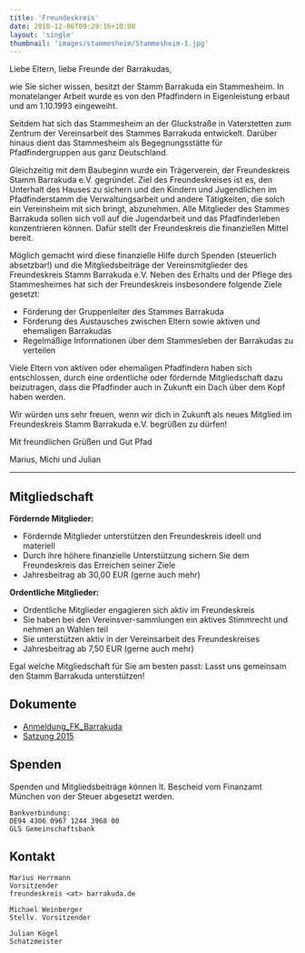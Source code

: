 ```yaml
---
title: 'Freundeskreis'
date: 2018-12-06T09:29:16+10:00
layout: 'single'
thumbnail: 'images/stammesheim/Stammesheim-1.jpg'
---
```


Liebe Eltern, liebe Freunde der Barrakudas,

wie Sie sicher wissen, besitzt der Stamm Barrakuda ein Stammesheim. In monatelanger Arbeit wurde es von den Pfadfindern in Eigenleistung erbaut und am 1.10.1993 eingeweiht.

Seitdem hat sich das Stammesheim an der Gluckstraße in Vaterstetten zum Zentrum der Vereinsarbeit des Stammes Barrakuda entwickelt. Darüber hinaus dient das Stammesheim als Begegnungs­stätte für Pfadfindergruppen aus ganz Deutschland.

Gleichzeitig mit dem Baubeginn wurde ein Trägerverein, der Freundeskreis Stamm Barrakuda e.V. gegründet. Ziel des Freundeskreises ist es, den Unterhalt des Hauses zu sichern und den Kindern und Jugendlichen im Pfadfinder­stamm die Verwaltungsarbeit und andere Tätigkeiten, die solch ein Vereinsheim mit sich bringt, abzunehmen. Alle Mitglieder des Stammes Barrakuda sollen sich voll auf die Jugendarbeit und das Pfadfinder­leben kon­zen­­trieren können. Dafür stellt der Freundeskreis die finanziellen Mittel bereit.

Möglich gemacht wird diese finanzielle Hilfe durch Spenden (steuerlich absetzbar!) und die Mitgliedsbeiträge der Vereinsmitglieder des Freundeskreis Stamm Barrakuda e.V. Neben des Erhalts und der Pflege des Stammesheimes hat sich der Freundeskreis insbesondere folgende Ziele gesetzt:

* Förderung der Gruppenleiter des Stammes Barrakuda
* Förderung des Austausches zwischen Eltern sowie aktiven und ehemaligen Barrakudas
* Regelmäßige Informationen über dem Stammesleben der Barrakudas zu verteilen

Viele Eltern von aktiven oder ehemaligen Pfadfindern haben sich entschlossen, durch eine ordentliche oder fördernde Mitglied­schaft dazu beizutragen, dass die Pfad­finder auch in Zukunft ein Dach über dem Kopf haben werden.

Wir würden uns sehr freuen, wenn wir dich in Zukunft als neues Mitglied im Freundeskreis Stamm Barrakuda e.V.  begrüßen zu dürfen!

Mit freundlichen Grüßen und Gut Pfad

Marius, Michi und Julian

---
## Mitgliedschaft

**Fördernde Mitglieder:**
* Fördernde Mitglieder unterstützen den Freundeskreis ideell und materiell
* Durch ihre höhere finanzielle Unterstützung sichern Sie dem Freundeskreis das Erreichen seiner Ziele
* Jahresbeitrag ab 30,00 EUR (gerne auch mehr)

**Ordentliche Mitglieder:**
* Ordentliche Mitglieder engagieren sich aktiv im Freundeskreis
* Sie haben bei den Vereinsver-sammlungen ein aktives Stimmrecht und nehmen an Wahlen teil
* Sie unterstützen aktiv in der Vereinsarbeit des Freundeskreises
* Jahresbeitrag ab 7,50 EUR (gerne auch mehr)

Egal welche Mitgliedschaft für Sie am besten passt: Lasst uns gemeinsam den Stamm Barrakuda unterstützen!


## Dokumente
* [Anmeldung_FK_Barrakuda](https://cloud.barrakuda.de/s/eaESppzpeJSjKqT)
* [Satzung 2015](https://cloud.barrakuda.de/s/yigemKkJS3zW26q)


## Spenden
Spenden und Mitgliedsbeiträge können lt. Bescheid vom Finanzamt München von der Steuer abgesetzt werden.

    Bankverbindung:
    DE94 4306 0967 1244 3968 00
    GLS Gemeinschaftsbank


## Kontakt
    Marius Herrmann
    Vorsitzender
    freundeskreis <at> barrakuda.de

    Michael Weinberger
    Stellv. Vorsitzender

    Julian Kögel
    Schatzmeister
